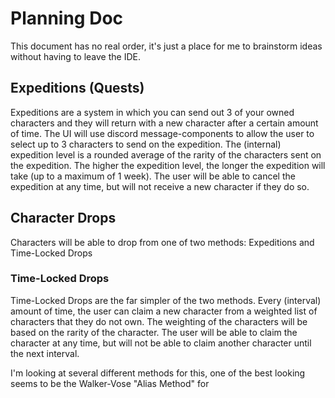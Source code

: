 # Planning Doc

This document has no real order, it's just a place for me to brainstorm ideas without having to leave the IDE.

## Expeditions (Quests)

Expeditions are a system in which you can send out 3 of your owned characters and they will return with a new character 
after a certain amount of time. The UI will use discord message-components to allow the user to select up to 3 characters
to send on the expedition. The (internal) expedition level is a rounded average of the rarity of the characters sent on the
expedition. The higher the expedition level, the longer the expedition will take (up to a maximum of 1 week). The user will
be able to cancel the expedition at any time, but will not receive a new character if they do so. 

## Character Drops 

Characters will be able to drop from one of two methods: Expeditions and Time-Locked Drops

### Time-Locked Drops

Time-Locked Drops are the far simpler of the two methods. Every (interval) amount of time, the user can claim a new character
from a weighted list of characters that they do not own. The weighting of the characters will be based on the rarity of the
character. The user will be able to claim the character at any time, but will not be able to claim another character until the
next interval.

I'm looking at several different methods for this, one of the best looking seems to be the Walker-Vose "Alias Method" for

